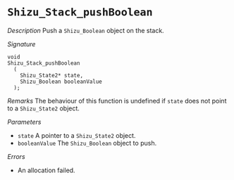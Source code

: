 # `Shizu_Stack_pushBoolean`

*Description*
Push a `Shizu_Boolean` object on the stack.

*Signature*
```
void
Shizu_Stack_pushBoolean
  (
    Shizu_State2* state,
    Shizu_Boolean booleanValue
  );
```

*Remarks*
The behaviour of this function is undefined if `state` does not point to a `Shizu_State2` object.

*Parameters*
- `state` A pointer to a `Shizu_State2` object.
- `booleanValue` The `Shizu_Boolean` object to push.

*Errors*
- An allocation failed.
